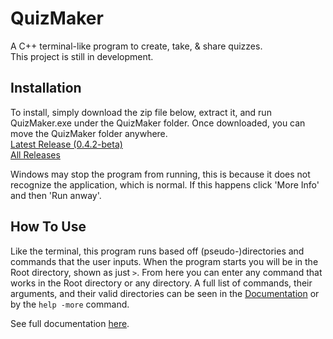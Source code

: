 # QuizMaker
A C++ terminal-like program to create, take, & share quizzes.  
This project is still in development.

## Installation
To install, simply download the zip file below, extract it, and run QuizMaker.exe under the QuizMaker folder. Once downloaded, you can move the QuizMaker folder anywhere.  
[Latest Release (0.4.2-beta)](https://mega.nz/file/qgxSxQjC#9e5k3Xu03RaW70Hws7r87doHLC3xaSmbMTiyvp6wkk8)  
[All Releases](https://mega.nz/folder/Xlxk0JhR#GEoC0FFyyR9OX82k4XjYNg)

Windows may stop the program from running, this is because it does not recognize the application, which is normal. If this happens click 'More Info' and then 'Run anway'.

## How To Use
Like the terminal, this program runs based off (pseudo-)directories and commands that the user inputs. When the program starts you will be in the Root directory, shown as just `>`. From here you can enter any command that works in the Root directory or any directory. A full list of commands, their arguments, and their valid directories can be seen in the [Documentation](https://github.com/jopo86/QuizMaker/wiki/Documentation) or by the `help -more` command.

See full documentation [here](https://github.com/jopo86/QuizMaker/wiki/Documentation).
